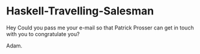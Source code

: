 # Haskell-Travelling-Salesman
Hey Could you pass me your e-mail so that Patrick Prosser can get in touch with you to congratulate you?

Adam.
